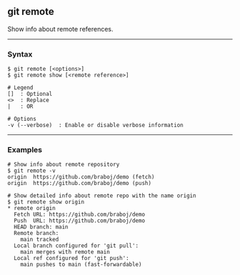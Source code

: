 ## git remote
Show info about remote references.

-------------------------------------------------------------------------------
### Syntax
```shell
$ git remote [<options>]
$ git remote show [<remote reference>]

# Legend
[]  : Optional
<>  : Replace
|   : OR
  
# Options
-v (--verbose)  : Enable or disable verbose information
```


-------------------------------------------------------------------------------
### Examples
```shell
# Show info about remote repository
$ git remote -v
origin  https://github.com/braboj/demo (fetch)
origin  https://github.com/braboj/demo (push)

# Show detailed info about remote repo with the name origin
$ git remote show origin  
* remote origin
  Fetch URL: https://github.com/braboj/demo
  Push  URL: https://github.com/braboj/demo
  HEAD branch: main
  Remote branch:
    main tracked
  Local branch configured for 'git pull':
    main merges with remote main
  Local ref configured for 'git push':
    main pushes to main (fast-forwardable)
```
